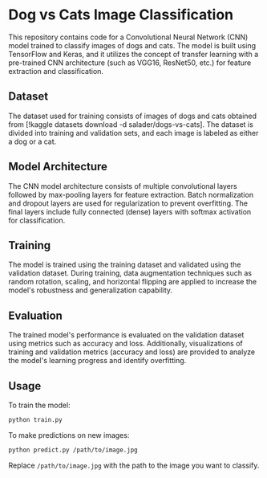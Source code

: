 # Dog vs Cats Image Classification

This repository contains code for a Convolutional Neural Network (CNN) model trained to classify images of dogs and cats. The model is built using TensorFlow and Keras, and it utilizes the concept of transfer learning with a pre-trained CNN architecture (such as VGG16, ResNet50, etc.) for feature extraction and classification.

## Dataset

The dataset used for training consists of images of dogs and cats obtained from [!kaggle datasets download -d salader/dogs-vs-cats]. The dataset is divided into training and validation sets, and each image is labeled as either a dog or a cat.

## Model Architecture

The CNN model architecture consists of multiple convolutional layers followed by max-pooling layers for feature extraction. Batch normalization and dropout layers are used for regularization to prevent overfitting. The final layers include fully connected (dense) layers with softmax activation for classification.

## Training

The model is trained using the training dataset and validated using the validation dataset. During training, data augmentation techniques such as random rotation, scaling, and horizontal flipping are applied to increase the model's robustness and generalization capability.

## Evaluation

The trained model's performance is evaluated on the validation dataset using metrics such as accuracy and loss. Additionally, visualizations of training and validation metrics (accuracy and loss) are provided to analyze the model's learning progress and identify overfitting.

## Usage

To train the model:

```bash
python train.py
```

To make predictions on new images:

```bash
python predict.py /path/to/image.jpg
```

Replace `/path/to/image.jpg` with the path to the image you want to classify.
